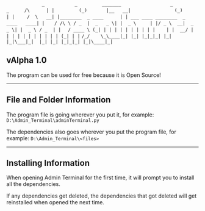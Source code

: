 `              _           _         _______                  _             _ `
`     /\      | |         (_)       |__   __|                (_)           | |`
`    /  \   __| |________  _ ____      | | ___ ____ ________  _ ____   ____| |`
`   / /\ \ / _  |  _   _ \| |  _ \     | |/ _ \  __|  _   _ \| |  _ \ / _  | |`
`  / ____ \ (_| | | | | | | | | | |    | |  __/ |  | | | | | | | | | | (_| | |`
` /_/    \_\____|_| |_| |_|_|_| |_|    |_|\___|_|  |_| |_| |_|_|_| |_|\____|_| `

## vAlpha 1.0

The program can be used for free because it is Open Source!

---

## File and Folder Information

The program file is going wherever you put it, for example: `D:\Admin_Terminal\adminTerminal.py`

The dependencies also goes wherever you put the program file, for example: `D:\Admin_Terminal\<files>`

---

## Installing Information

When opening Admin Terminal for the first time, it will prompt you to install all the dependencies.

If any dependencies get deleted, the dependencies that got deleted will get reinstalled when opened the next time.
